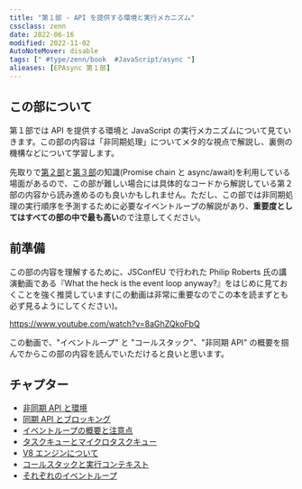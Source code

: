 ```yaml
---
title: "第１部 - API を提供する環境と実行メカニズム"
cssclass: zenn
date: 2022-06-16
modified: 2022-11-02
AutoNoteMover: disable
tags: [" #type/zenn/book  #JavaScript/async "]
alieases: [EPAsync 第１部]
---
```


## この部について

第１部では API を提供する環境と JavaScript の実行メカニズムについて見ていきます。この部の内容は「非同期処理」についてメタ的な視点で解説し、裏側の機構などについて学習します。

先取りで[第２部](sec-02-epasync)と[第３部](sec-03-epasync)の知識(Promise chain と async/await)を利用している場面があるので、この部が難しい場合には具体的なコードから解説している第２部の内容から読み進めるのも良いかもしれません。ただし、この部では非同期処理の実行順序を予測するために必要なイベントループの解説があり、**重要度としてはすべての部の中で最も高い**ので注意してください。

## 前準備

この部の内容を理解するために、JSConfEU で行われた Philip Roberts 氏の講演動画である『What the heck is the event loop anyway?』をはじめに見ておくことを強く推奨しています(この動画は非常に重要なのでこの本を読まずとも必ず見るようにしてください)。

https://www.youtube.com/watch?v=8aGhZQkoFbQ

この動画で、"イベントループ" と "コールスタック"、"非同期 API" の概要を掴んでからこの部の内容を読んでいただけると良いと思います。

## チャプター

- [非同期 API と環境](f-epasync-asynchronous-apis)
- [同期 API とブロッキング](f-epasync-synchronus-apis)
- [イベントループの概要と注意点](2-epasync-event-loop)
- [タスクキューとマイクロタスクキュー](d-epasync-task-microtask-queues)
- [V8 エンジンについて](e-epasync-v8-engine)
- [コールスタックと実行コンテキスト](b-epasync-callstack-execution-context)
- [それぞれのイベントループ](c-epasync-what-event-loop)
